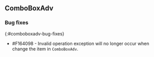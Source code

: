 ## ComboBoxAdv

### Bug fixes
{:#comboboxadv-bug-fixes}

* \#F164098 - Invalid operation exception will no longer occur when change the item in `ComboBoxAdv`.